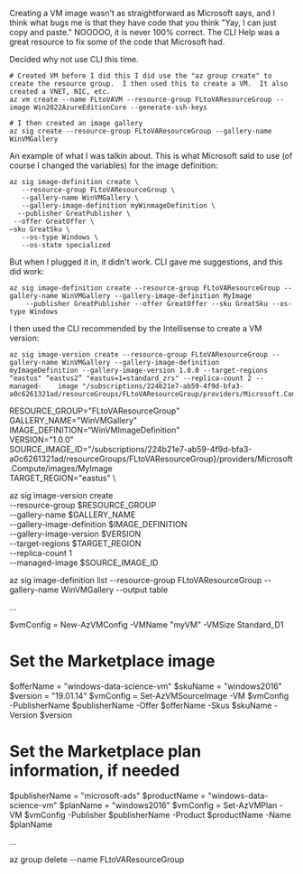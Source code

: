Creating a VM image wasn't as straightforward as Microsoft says, and I think what bugs me is that they have code that you think "Yay, I can just copy and paste."  NOOOOO, it is never 100% correct.  The CLI Help was a great resource to fix some of the code that Microsoft had. 

Decided why not use CLI this time.

    # Created VM before I did this I did use the "az group create" to create the resource group.  I then used this to create a VM.  It also created a VNET, NIC, etc. 
    az vm create --name FLtoVAVM --resource-group FLtoVAResourceGroup --image Win2022AzureEditionCore --generate-ssh-keys

    # I then created an image gallery 
    az sig create --resource-group FLtoVAResourceGroup --gallery-name WinVMGallery 

An example of what I was talkin about.  This is what Microsoft said to use (of course I changed the variables) for the image definition:

    az sig image-definition create \
       --resource-group FLtoVAResourceGroup \
       --gallery-name WinVMGallery \
       --gallery-image-definition myWinmageDefinition \
      --publisher GreatPublisher \
     --offer GreatOffer \
    —sku GreatSku \
       --os-type Windows \
       --os-state specialized

But when I plugged it in, it didn't work.  CLI gave me suggestions, and this did work:

    az sig image-definition create --resource-group FLtoVAResourceGroup --gallery-name WinVMGallery --gallery-image-definition MyImage 
        --publisher GreatPublisher --offer GreatOffer --sku GreatSku --os-type Windows

I then used the CLI recommended by the Intellisense to create a VM version:

    az sig image-version create --resource-group FLtoVAResourceGroup --gallery-name WinVMGallery --gallery-image-definition         myImageDefinition --gallery-image-version 1.0.0 --target-regions “eastus" “eastus2” "eastus=1=standard_zrs" --replica-count 2 --managed-    image "/subscriptions/224b21e7-ab59-4f9d-bfa3-    a0c6261321ad/resourceGroups/FLtoVAResourceGroup/providers/Microsoft.Compute/virtualMachines/myVM"

RESOURCE_GROUP="FLtoVAResourceGroup" \
GALLERY_NAME="WinVMGallery" \
IMAGE_DEFINITION=“WinVMImageDefinition" \
VERSION="1.0.0" \
SOURCE_IMAGE_ID="/subscriptions/224b21e7-ab59-4f9d-bfa3-a0c6261321ad/resourceGroups/FLtoVAResourceGroup}/providers/Microsoft.Compute/images/MyImage \
TARGET_REGION="eastus" \

az sig image-version create \
  --resource-group $RESOURCE_GROUP \
  --gallery-name $GALLERY_NAME \
  --gallery-image-definition $IMAGE_DEFINITION \
  --gallery-image-version $VERSION \
  --target-regions $TARGET_REGION \
  --replica-count 1 \
  --managed-image $SOURCE_IMAGE_ID


az sig image-definition list --resource-group FLtoVAResourceGroup --gallery-name WinVMGallery --output table


...

$vmConfig = New-AzVMConfig -VMName "myVM" -VMSize Standard_D1

# Set the Marketplace image
$offerName = "windows-data-science-vm"
$skuName = "windows2016"
$version = "19.01.14"
$vmConfig = Set-AzVMSourceImage -VM $vmConfig -PublisherName $publisherName -Offer $offerName -Skus $skuName -Version $version

# Set the Marketplace plan information, if needed
$publisherName = "microsoft-ads"
$productName = "windows-data-science-vm"
$planName = "windows2016"
$vmConfig = Set-AzVMPlan -VM $vmConfig -Publisher $publisherName -Product $productName -Name $planName

...

az group delete --name FLtoVAResourceGroup
